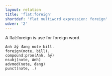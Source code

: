 ```yaml
---
layout: relation
title: 'flat:foreign'
shortdef: 'flat multiword expression: foreign'
udver: '2'
---
```


A flat:foreign is use for foreign word.

~~~ sdparse
Anh ấy đang note bill.
foreign(note, bill).
compound:pron(Anh, ấy)
nsubj(note, Anh)
advmod(note, đang)
punct(note, .)
~~~

<!-- Interlanguage links updated Po 6. listopadu 2023, 21:42:56 CET -->
